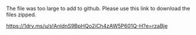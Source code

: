 The file was too large to add to github. Please use this link to download the files zipped.

https://1drv.ms/u/s!AnldnS9BpHQo2iCh4zAW5P601Q-H?e=rzaBje

